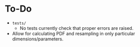 # To-Do
- `tests/`
    - No tests currently check that proper errors are raised.
- Allow for calculating PDF and resampling in only particular dimensions/parameters.

# 
